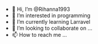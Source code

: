 - 👋 Hi, I’m @Rihanna1993
- 👀 I’m interested in programming
- 🌱 I’m currently learning Larravel
- 💞️ I’m looking to collaborate on ...
- 📫 How to reach me ...

<!---
Rihanna1993/Rihanna1993 is a ✨ special ✨ repository because its `README.md` (this file) appears on your GitHub profile.
You can click the Preview link to take a look at your changes.
--->
